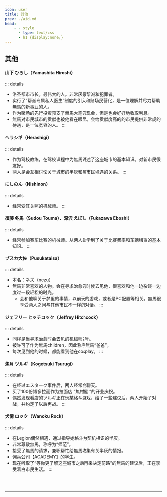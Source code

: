 ```yaml
---
icon: user
title: 其他
prev: ./aid.md
head:
    - - style
      - type: text/css
      - h1 {display:none;}
---
```

## <span class="underline-blue"><i class="fa-solid fa-user"></i> 其他</span>

#### <span style="font-weight:bold;">山下 ひろし（Yamashita Hiroshi）</span>
::: details
- 洛圣都市市长。最伟大的人。非常厌恶帮派和犯罪者。
- 实行了“帮派专属私人医生”制度的引入和赌场民营化，是一位理解并尽力帮助無馬的新事业的人。
- 作为赌场的先行投资预支了無馬大笔的现金，但是也会好好地收取利息。
- 無馬对市民城市的贡献也被他看在眼里。会给贡献度高的的市民提供非常规的待遇，是一位宽容的人。
:::
#### <span style="font-weight:bold;">ヘラシギ（Herashigi）</span>
::: details
- 作为驾校教练，在驾校课程中为無馬讲述了这座城市的基本知识。对新市民很友好。
- 两人是会互相讨论关于城市的半灰和黑市民境遇的关系。
:::
#### <span style="font-weight:bold;">にしのん（Nishinon）</span>
::: details
- 经常受其关照的机械师。
:::
#### <span style="font-weight:bold;">須藤 冬馬（Sudou Touma）、深沢 えぼし（Fukazawa Eboshi）</span>
::: details
- 经常参加赛车比赛的机械师。从两人处学到了关于比赛费率和车辆租赁的基本知识。
:::
#### <span style="font-weight:bold;">プスカ大佐（Pusukataisa）</span>
::: details
- 本名：ネズ（nezu）
- 無馬非常喜欢的人物。会在寻求治愈的时候去见他，很喜欢和他一边杂谈一边度过一段轻松的时光。
    - 会和他聊关于梦里的事情，以前玩的游戏，或者是PC配置等相关。無馬很享受两人之间与其他市民不一样的对话。
:::
#### <span style="font-weight:bold;">ジェフリー ヒッチコック（Jeffrey Hitchcock）</span>
::: details
- 同样是当寻求治愈时会去见的机械师2号。
- 被许可了作为無馬children，因此称呼無馬“爸爸”。
- 每次见到他的时候，都能看到他在cosplay。
:::
#### <span style="font-weight:bold;">焦月 ツルギ（Kogetsuki Tsurugi）</span>
::: details
- 在经过エスターク事件后，两人经常会聊天。
- 买了100份博多拉面作为拉面店 “焦村屋 ”的开业庆祝。
- 偶然发现看店的ツルギ正在玩某格斗游戏，给了一些建议后，两人开始了对战，并约定了以后再战。
:::
#### <span style="font-weight:bold;">犬億 ロック（Wanoku Rock）</span>
::: details
- 在Legion偶然相遇，通过指导她格斗为契机相识的半灰。
- 非常尊敬無馬，称呼为“师范”。
- 接受了無馬的请求，兼职帮忙给無馬收集有关半灰的情报。
- 佣兵公司【ACADEMY】的学生。
- 现在听取了“等你更了解这座城市之后再来决定前路”的無馬的建议后，正在享受着白市民生活。
:::
<br>
<br>

---


